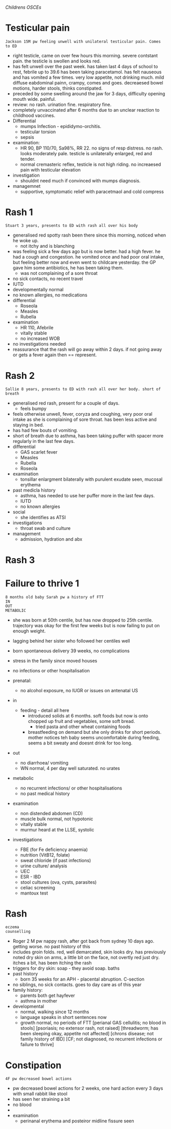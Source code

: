 ###### Childrens OSCEs

# Testicular pain
    Jackson 15M pw feeling unwell with unilateral testicular pain. Comes to ED
- right testicle, came on over few hours this morning. severe contstant pain. the testicle is swollen and looks red.
- has felt unwell over the past week. has taken last 4 days of school to rest, febrile up to 39.6 has been taking paracetamol. has felt nauseous and has vomited a few times. very low appetite, not drinking much. mild diffuse eabdominal painn, crampy, comes and goes. decreaesed bowel motions, harder stools, thinks constipated.
- preceded by some swelling around the jaw for 3 days, difficulty opening mouth wide. painful. 
- review: no rash. urination fine. respiratory fine. 
- completely unvaccinated after 6 months due to an unclear reaction to childhood vaccines.
- Differential
    + mumps Infection - epididymo-orchitis. 
    + testicular torsion
    + sepsis
- examination: 
    + HR 90, BP 110/70, Sa98%, RR 22. no signs of resp distress. no rash. looks moderately pale. testicle is unilaterally enlarged, red and tender.
    + normal cremasteric reflex, testicle is not high riding. no increaesed pain with testicular elevation
- investigation
    + shouldnt need much if convinced with mumps diagnosis.
- managemnet
    + supportive, symptomatic relief with paracetmaol and cold compress

# Rash 1
    Stuart 3 years, presents to ED with rash all over his body
- generalised red spotty rash been there since this morning, noticed when he woke up. 
    + not itchy and is blanching
- was feeling sick a few days ago but is now better. had a high fever. he had a cough and congestion. he vomited once and had poor oral intake, but feeling better now and even went to childcare yesterday. the GP gave him some antibiotics, he has been taking them. 
    + was not complaining of a sore throat
- no sick contacts, no recent travel
- IUTD
- developmentally normal
- no known allergies, no medications
- differential
    + Roseola
    + Measles
    + Rubella
- examination
    + HR 110, Afebrile
    + vitally stable
    + no increased WOB
- no investigations needed
- reassurance that the rash will go away within 2 days. if not going away or gets a fever again then == represent. 

# Rash 2
    Sallie 8 years, presents to ED with rash all over her body. short of breath
- generalised red rash, present for a couple of days. 
    + feels bumpy
- feels otherwise unwell, fever, coryza and coughing, very poor oral intake as she is complaining of sore throat. has been less active and staying in bed. 
- has had few bouts of vomiting. 
- short of breath due to asthma, has been taking puffer with spacer more regularly in the last few days. 
- differential
    + GAS scarlet fever
    + Measles
    + Rubella
    + Roseola
- examination
    + tonsillar enlargment bilaterally with purulent exudate seen, mucosal erythema
- past medicla history
    + asthma, has needed to use her puffer more in the last few days. 
    + IUTD
    + no known allergies
- social
    + she identifies as ATSI
- investigations
    + throat swab and culture
- management
    + admission, hydration and abx

# Rash 3



# Failure to thrive 1
    8 months old baby Sarah pw a history of FTT
    IN
    OUT
    METABOLIC
- she was born at 50th centile, but has now dropped to 25th centile. trajectory was okay for the first few weeks but is now failing to put on enough weight.

- lagging behind her sister who followed her centiles well
- born spontaneous delivery 39 weeks, no complications
- stress in the family since moved houses
- no infections or other hospitalisation
- prenatal:
    + no alcohol exposure, no IUGR or issues on antenatal US
- in
    + feeding - detail all here
        * introduced solids at 6 months. soft foods but now is onto chopped up fruit and vegetables, some soft bread. 
            - tried pasta and other wheat containing foods
        * breastfeeding on demand but she only drinks for short periods. mother notices teh baby seems uncomfortable during feeding, seems a bit sweaty and doesnt drink for too long.
- out
    + no diarrhoea/ vomiting
    + WN normal, 4 per day well saturated. no urates
- metabolic
    + no recurrent infections/ or other hospitalisations
    + no past medical history
- examination   
    + non distended abdomen (CD)
    + muscle bulk normal, not hypotonic
    + vitally stable
    + murmur heard at the LLSE, systolic
- investigations
    + FBE (for Fe deficiency anaemia)
    + nutrition (VitB12, folate)
    + sweat chloride (if past infections)
    + urine culture/ analysis 
    + UEC
    + ESR - IBD
    + stool cultures (ova, cysts, parasites)
    + celiac screening
    + mantoux test

# Rash
    eczema 
    counselling
- Roger 2 M pw nappy rash, after got back from sydney 10 days ago. getting worse. no past history of this
- includes groin folds. red, well demarcated, skin looks dry. has previously noted dry skin on arms, a little bit on the face, not overtly red just dry. itches a bit, has been itching the rash 
- triggers for dry skin: soap - they avoid soap. baths
- past history
    + born 35 weeks for an APH - placental abruption. C-section
- no siblings, no sick contacts. goes to day care as of this year
- family history: 
    + parents both get hayfever
    + asthma in mother
- developmental
    + normal, walking since 12 months
    + language speaks in short sentences now
    + growth normal, no periods of FTT
[perianal GAS cellulitis; no blood in stools]
[psoriasis; no extensor rash, not raised]
[threadworm; has been sleeping okay, appetite not affected]
[chrons disease; not family history of IBD]
[CF; not diagnosed, no recurrent infections or failure to thrive]

# Constipation
    4F pw decreased bowel actions
- pw decreased bowel actions for 2 weeks, one hard action every 3 days with small rabbit like stool
- has seen her straining a bit
- no blood
- 
- examination
    + perinanal erythema and posteiror midline fissure seen